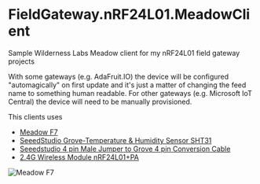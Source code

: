 # FieldGateway.nRF24L01.MeadowClient
Sample Wilderness Labs Meadow client for my nRF24L01 field gateway projects

With some gateways (e.g. AdaFruit.IO) the device will be configured "automagically" on first update and it's just a matter of 
changing the feed name to something human readable. For other gateways (e.g. Microsoft IoT Central) the device will need to 
be manually provisioned.

This clients uses
* [Meadow F7](https://store.wildernesslabs.co/collections/frontpage/products/meadow-f7)
* [SeeedStudio Grove-Temperature & Humidity Sensor SHT31](https://www.seeedstudio.com/Grove-Temperature-Humidity-Sensor-SHT31.html)
* [Seeedstudio 4 pin Male Jumper to Grove 4 pin Conversion Cable](https://www.seeedstudio.com/Grove-4-pin-Male-Jumper-to-Grove-4-pin-Conversion-Cable-5-PCs-per-Pac-p-1565.html)
* [2.4G Wireless Module nRF24L01+PA](https://www.seeedstudio.com/2-4G-WIRELESS-MODULE-NRF24L01-PA.html)

![Meadow F7](nRF24MeadowSHT31Client.png)

  
